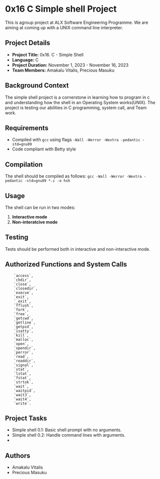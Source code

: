 # 0x16 C Simple shell Project
This is agroup project at ALX Software Engineering Programme. We are  aiming at coming up with a UNIX command line interpreter.

## Project Details
- **Project Title:** 0x16. C - Simple Shell
- **Language:** C
- **Project Duration:** November 1, 2023 - November 16, 2023
- **Team Members:** Amakalu Vitalis, Precious Masuku

## Background Context
The simple shell project is a cornerstone in learning how to program in c and understanding how the shell in an Operating System works(UNIX).
The project is testing our abilities in C programming, system call, and Team work.

## Requirements
- Compiled with `gcc` using flags `-Wall -Werror -Wextra -pedantic -std=gnu89`
- Code compliant with Betty style

## Compilation
The shell should be compiled as follows:
 `gcc -Wall -Werror -Wextra -pedantic -std=gnu89 *.c -o hsh`



## Usage
The shell can be run in two modes:
1. **Interactive mode**
2. **Non-interatcive mode**


## Testing
Tests should be performed both in interactive and non-interactive mode.

## Authorized Functions and System Calls
        `access`, 
        `chdir`,
        `close`, 
        `closedir`,
        `execve`, 
        `exit`, 
        `_exit`,
        `fflush`,
        `fork`, 
        `free`, 
        `getcwd`,
        `getline`,
        `getpid`, 
        `isatty`,
        `kill`,
        `malloc`, 
        `open`, 
        `opendir`, 
        `perror`, 
        `read`, 
        `readdir`,
        `signal`,
        `stat`, 
        `lstat`,
        `fstat`, 
        `strtok`, 
        `wait`, 
        `waitpid`,
        `wait3`,
        `wait4`,
        `write`.

## Project Tasks
- Simple shell 0.1: Basic shell prompt with no arguments.
- Simple shell 0.2: Handle command lines with arguments.
-

## Authors
- Amakalu Vitalis
- Precious Masuku


